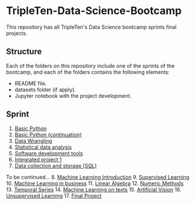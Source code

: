 # TripleTen-Data-Science-Bootcamp
This repository has all TripleTen's Data Science bootcamp sprints final projects. 

## Structure
Each of the folders on this repository include one of the sprints of the bootcamp, and each of the folders contains the following elements:
* README file.
* datasets folder (if apply).
* Jupyter notebook with the project development.

## Sprint

1. [Basic Python](Sprint1_Project)
2. [Basic Python (continuation)](Sprint2_Project)
3. [Data Wrangling](Sprint3_Project)
4. [Statistical data analysis](Sprint4_Project)
5. [Software development tools](Sprint5_Project)
6. [Integrated project 1](Sprint6_Project)
7. [Data collection and storage (SQL)](Sprint7_Project)

To be continued...
8. [Machine Learning Introduction](Sprint8_Project)
9. [Supervised Learning](Sprint9_Project)
10. [Machine Learning in business](Sprint10_Project)
11. [Linear Algebra](Sprint11_Project)
12. [Numeric Methods](Sprint12_Project)
13. [Temporal Series](Sprint13_Project)
14. [Machine Learning on texts](Sprint14_Project)
15. [Artificial Vision](Sprint15_Project)
16. [Unsupervised Learning](Sprint16_Project)
17. [Final Project](Sprint17_Project)
